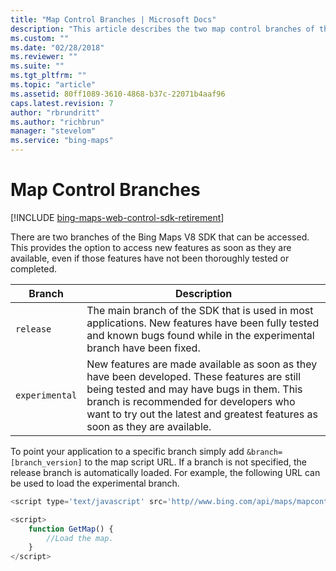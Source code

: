 ```yaml
---
title: "Map Control Branches | Microsoft Docs"
description: "This article describes the two map control branches of the Bing Maps V8 SDK that can be accessed and explains how to use the experimental branch."
ms.custom: ""
ms.date: "02/28/2018"
ms.reviewer: ""
ms.suite: ""
ms.tgt_pltfrm: ""
ms.topic: "article"
ms.assetid: 80ff1089-3610-4868-b37c-22071b4aaf96
caps.latest.revision: 7
author: "rbrundritt"
ms.author: "richbrun"
manager: "stevelom"
ms.service: "bing-maps"
---
```


# Map Control Branches

[!INCLUDE [bing-maps-web-control-sdk-retirement](../../includes/bing-maps-web-control-sdk-retirement.md)]

There are two branches of the Bing Maps V8 SDK that can be accessed. This provides the option to access new features as soon as they are available, even if those features have not been thoroughly tested or completed.

Branch	     | Description
------------ | --------------------
`release`	     | The main branch of the SDK that is used in most applications. New features have been fully tested and known bugs found while in the experimental branch have been fixed. 
`experimental` | New features are made available as soon as they have been developed. These features are still being tested and may have bugs in them. This branch is recommended for developers who want to try out the latest and greatest features as soon as they are available. 

<!--`frozen`	     | New features are added only after they have been in the release branch for a period of time and all known bugs have been fixed. This branch is recommended for mission critical apps that are willing to wait longer for new features in exchange for the extra stability.-->

To point your application to a specific branch simply add `&branch=[branch_version]` to the map script URL. If a branch is not specified, the release branch is automatically loaded. For example, the following URL can be used to load the experimental branch.

```javascript
<script type='text/javascript' src='http//www.bing.com/api/maps/mapcontrol?callback=GetMap&branch=experimental&key=[YOUR_BING_MAPS_KEY]' async defer></script>

<script>
    function GetMap() {
        //Load the map.
    }
</script>
```
